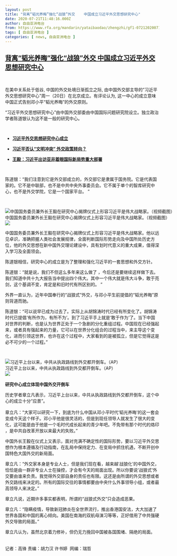 ```yaml
---
layout: post
title: "背离“韬光养晦”强化“战狼”外交    中国成立习近平外交思想研究中心"
date: 2020-07-21T11:48:16.000Z
author: 自由亚洲电台
from: https://www.rfa.org/mandarin/yataibaodao/zhengzhi/gf1-07212020071317.html
tags: [ 自由亚洲电台 ]
categories: [ news, 自由亚洲电台 ]
---
```

<!--1595332096000-->
[背离“韬光养晦”强化“战狼”外交    中国成立习近平外交思想研究中心](https://www.rfa.org/mandarin/yataibaodao/zhengzhi/gf1-07212020071317.html)
------

<div>
<p> </p><p>在美中关系处于低谷, 中国的外交处境日渐孤立之际, 由中国外交部主导的”习近平外交思想研究中心”周一（20日）在北京成立。有评论认为, 这一中心的成立意味中国正式告别邓小平“韬光养晦”的外交原则。</p><p>“习近平外交思想研究中心”由中国外交部委由中国国际问题研究院设立。独立政治学者陈道银认为这不是一般的研究中心。</p><p> </p><ul><li><b><a class="external-link" href="http://www.rfa.org/mandarin/Xinwen/1-07202020110951.html">习近平外交思想研究中心成立</a></b></li></ul><ul><li><b><a class="external-link" href="http://www.rfa.org/mandarin/yataibaodao/kejiaowen/ql2-05032019092805.html">习近平否认“文明冲突” 外交政策转向？</a></b></li></ul><ul><li><b><a class="external-link" href="http://www.rfa.org/mandarin/Xinwen/7-07292018172635.html">王毅：习近平出访亚非着眼国际新局势重大部署</a></b></li></ul><p> </p><p>陈道银：“我们注意到它是外交部成立的，外交部它是隶属于国务院。它是代表国家的。它不是中联部，也不是中共中央外事委员会。它不属于单个的智库研究中心，也不是外交学院，它是一个国家平台。 ”</p><p> </p><p><div class="image-inline captioned" style="width:844px;"><div style="width:844px;"><img alt="中国国务委员兼外长王毅在研究中心揭牌仪式上形容习近平是伟大战略家。（视频截图）" src="https://www.rfa.org/mandarin/yataibaodao/zhengzhi/gf1-07212020071317.html/738b6bc5-7fd28fd15e73.jpg" title="中国国务委员兼外长王毅在研究中心揭牌仪式上形容习近平是伟大战略家。（视频截图）"/></div><div class="image-caption"><span style="width:844px;">中国国务委员兼外长王毅在研究中心揭牌仪式上形容习近平是伟大战略家。（视频截图）</span><span class="copyright"> </span></div><div id="zoomattribute"><a class="single_image" href="/mandarin/yataibaodao/zhengzhi/gf1-07212020071317.html/738b6bc5-7fd28fd15e73.jpg" title="中国国务委员兼外长王毅在研究中心揭牌仪式上形容习近平是伟大战略家。（视频截图）"><img src="/rfa_resources/graphics/icon-zoom.png"/></a></div></div></p><p>中国国务委员兼外长王毅在研究中心揭牌仪式上形容习近平是伟大战略家。他以远见卓识，准确把握人类社会发展规律，全面判断国际形势走向及中国所处历史方位，他的外交思想在新中国外交理论建设中，具有划时代意义的重大成果，值得深入学习及全面领会。</p><p>陈道银相信，研究中心的成立是为了整理和强化习近平的一套思想和外交方针。</p><p>陈道银：“就是说，我们不但这么多年来这么做了 ，今后还是要继续这样做下去。我们知道中共十九大报告当中提出四个伟大。其中一个伟大就是伟大斗争，敢于亮剑，这个基调不变，肯定是和旧时代有所区别的。 ”</p><p>外界一直认为，近年中国奉行的“战狼式”外交，与邓小平生前提倡的“韬光养晦”原则背道而驰。</p><p>陈道银：“可以说早已成为过去了。实际上从胡锦涛时代已经有所变化了。胡锦涛时代已提倡‘有所作为，有所不为’。到了习近平手上就是‘敢于作为‘了。当下中国对世界的判断，也是认为世界正处于一个急剧的分化重组过程。中国现在已经强起来，或者具有强起来的力量，它可以在世界分化组合的过程当中，来主导这个变化，进而引领这世界，也许在这个过程中，大家看到的是被孤立，但是它觉得这是必不可少的一个过程。”</p><p> </p><p><div class="image-inline captioned" style="width:1500px;"><div style="width:1500px;"><img alt="习近平上台以来，中共从执政路线到外交都开倒车。（AP）" src="https://www.rfa.org/mandarin/yataibaodao/zhengzhi/gf1-07212020071317.html/AP_09876543.jpg" title="习近平上台以来，中共从执政路线到外交都开倒车。（AP）"/></div><div class="image-caption"><span style="width:1500px;">习近平上台以来，中共从执政路线到外交都开倒车。（AP）</span><span class="copyright"> </span></div><div id="zoomattribute"><a class="single_image" href="/mandarin/yataibaodao/zhengzhi/gf1-07212020071317.html/AP_09876543.jpg" title="习近平上台以来，中共从执政路线到外交都开倒车。（AP）"><img src="/rfa_resources/graphics/icon-zoom.png"/></a></div></div> <br/><b>研究中心成立体现中国外交开倒车<br/> </b></p><p>历史学者章立凡表示，习近平上台以来，中共从执政路线到外交都开倒车，这个中心的成立十分“应景”。<br/> <br/>章立凡：“大家可以研究一下，到底为什么中国从邓小平时代‘韬光养晦’的这一套会变成今天这个样子。邓小平他是很灵活的，但是到现任领导人就发生了很大的变化，这可能是由于他是一个毛时代成长起来的青少年吧。不免带有那个时代的烙印 ，是中共自改革开放以来最大的失败。”</p><p>中国外长王毅在仪式上又表示，面对充满不确定性的国际形势，要以习近平外交思想作为根本遵循及行动指南，在乱局中保持定力、在变局中抓住机遇，不断开创中国特色大国外交的新局面。</p><p>章立凡：“外交家本身是专业人士，但是我们现在看，越来越‘战狼化’的中国外交，恰恰是由一群非专业人士在操控，才会有今天的局面出现。所以你要说‘战狼式’外交要由谁来负责。我觉得外交部自身的责任也有限。这还是由所谓的外交思想或者外交路线来决定的。所有的国际交往的事情都要由中央什么外事领导小组，或者最高领导人来决定。”</p><p>章立凡说，近期许多事实都表明，所谓的“战狼式外交”只会造成恶果。</p><p>章立凡：“隐瞒疫情，导致新冠肺炎在全世界流行，推出香港国安法，大大加速了世界各国和中国的离心倾向。美国在南海的双航母演习等等，正好借用了中共强硬外交导致的局面。”</p><p>章立凡认为，虽然北京着力修补，但仍无力挽回中国被各国围堵、隔绝的局面。<br/> <br/><br/>记者：高锋 责编：胡力汉 许书婷  网编：瑞哲</p>
</div>
